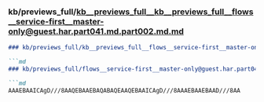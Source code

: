 ### kb/previews_full/kb__previews_full__kb__previews_full__flows__service-first__master-only@guest.har.part041.md.part002.md.md

```md
### kb/previews_full/kb__previews_full__flows__service-first__master-only@guest.har.part041.md.part002.md

```md
### kb/previews_full/flows__service-first__master-only@guest.har.part041.md (part 002)

```md
AAAEBAAICAgD///8AAQEBAAEBAQABAQEAAQEBAAICAgD///8AAAEBAAEBAAD///8AA
```

```

```

```
